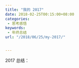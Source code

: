 ```yaml
---
title: "我的 2017"
date: 2018-02-25T00:15:00+08:00
categories:
 - 思考感悟
keywords:
 - 年终总结
url: "/2018/06/25/my-2017/"


---
```


2017 总结：



